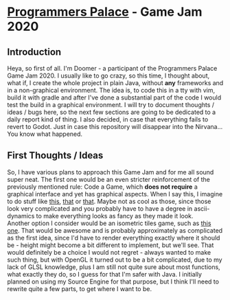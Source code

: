 # [Programmers Palace](https://discord.gg/48Zxcpy) - Game Jam 2020
## Introduction
Heya, so first of all. I'm Doomer - a participant of the Programmers Palace Game Jam 2020. I usually like to go crazy, so
this time, I thought about, what if, I create the whole project in plain Java, without __any__ frameworks and in a non-graphical
environment. The idea is, to code this in a tty with vim, build it with gradle and after I've done a substantial part of the
code I would test the build in a graphical environment. I will try to document thoughts / ideas / bugs here, so the next few
sections are going to be dedicated to a daily report kind of thing. I also decided, in case that everything fails to revert to
Godot. Just in case this repository will disappear into the Nirvana... You know what happened.

## First Thoughts / Ideas
So, I have various plans to approach this Game Jam and for me all sound super neat. The first one would be an even stricter
reinforcement of the previously mentioned rule: Code a Game, which **does not require** a graphical interface and yet has
graphical aspects. When I say this, I imagine to do stuff like [this](https://ttygames.files.wordpress.com/2013/04/ascii-invaders.png), 
[that](https://i.imgur.com/366q2.png) or [that](https://3.bp.blogspot.com/-wMzTp8R82Sw/Tn1qHjcJQBI/AAAAAAAAADs/dLtoJKoHut8/s1600/arrp_demo_orchard.png).
Maybe not as cool as those, since those look very complicated and you probably have to have a degree in ascii-dynamics to
make everything looks as fancy as they made it look.  
Another option I consider would be an isometric tiles game, such as [this one](http://fantasy-maps.com/wp-content/uploads/2013/08/iph-06-thefuture.png).
That would be awesome and is probably approximately as complicated as the first idea, since I'd have to render everything
exactly where it should be - height might become a bit different to implement, but we'll see. That would definitely be a choice
I would not regret - always wanted to make such thing, but with OpenGL it turned out to be a bit complicated, due to my
lack of GLSL knowledge, plus I am still not quite sure about most functions, what exactly they do, so I guess for that I'm
safer with Java. I initially planned on using my Source Engine for that purpose, but I think I'll need to rewrite quite a few
parts, to get where I want to be.
